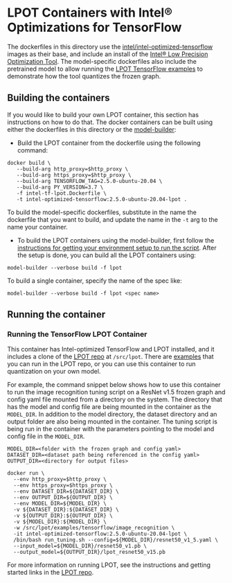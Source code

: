  # LPOT Containers with Intel® Optimizations for TensorFlow

The dockerfiles in this directory use the
[intel/intel-optimized-tensorflow](https://hub.docker.com/r/intel/intel-optimized-tensorflow)
images as their base, and include an install of the
[Intel® Low Precision Optimization Tool](https://github.com/intel/lpot).
The model-specific dockerfiles also include the pretrained model to allow running the
[LPOT TensorFlow examples](https://github.com/intel/lpot/tree/master/examples/tensorflow)
to demonstrate how the tool quantizes the frozen graph.

## Building the containers

If you would like to build your own LPOT container, this section has instructions
on how to do that. The docker containers can be built using either the dockerfiles
in this directory or the [model-builder](/tools/scripts/model-builder):

* Build the LPOT container from the dockerfile using the following command:
 ```
 docker build \
    --build-arg http_proxy=$http_proxy \
    --build-arg https_proxy=$http_proxy \
    --build-arg TENSORFLOW_TAG=2.5.0-ubuntu-20.04 \
    --build-arg PY_VERSION=3.7 \
    -f intel-tf-lpot.Dockerfile \
    -t intel-optimized-tensorflow:2.5.0-ubuntu-20.04-lpot .
 ```
 To build the model-specific dockerfiles, substitute in the name the dockerfile
 that you want to build, and update the name in the `-t` arg to the name your container.

* To build the LPOT containers using the model-builder, first follow the
 [instructions for getting your environment setup to run the script](https://github.com/IntelAI/models/tree/master/tools#model-builder-setup).
 After the setup is done, you can build all the LPOT containers using:
 ```
 model-builder --verbose build -f lpot
 ```
 To build a single container, specify the name of the spec like:
 ```
 model-builder --verbose build -f lpot <spec name>
 ```

## Running the container

### Running the TensorFlow LPOT Container

This container has Intel-optimized TensorFlow and LPOT installed, and it
includes a clone of the [LPOT repo](https://github.com/intel/lpot/) at `/src/lpot`.
There are [examples](https://github.com/intel/lpot/tree/master/examples/tensorflow)
that you can run in the LPOT repo, or you can use this container to run
quantization on your own model.

For example, the command snippet below shows how to use this container to run the
image recognition tuning script on a ResNet v1.5 frozen graph and config yaml file
mounted from a directory on the system. The directory that has the model and config
file are being mounted in the container as the `MODEL_DIR`. In addition to the model
directory, the dataset directory and an output folder are also being mounted in the
container. The tuning script is being run in the container with the parameters
pointing to the model and config file in the `MODEL_DIR`.
```
MODEL_DIR=<folder with the frozen graph and config yaml>
DATASET_DIR=<dataset path being referenced in the config yaml>
OUTPUT_DIR=<directory for output files>

docker run \
  --env http_proxy=$http_proxy \
  --env https_proxy=$https_proxy \
  --env DATASET_DIR=${DATASET_DIR} \
  --env OUTPUT_DIR=${OUTPUT_DIR} \
  --env MODEL_DIR=${MODEL_DIR} \
  -v ${DATASET_DIR}:${DATASET_DIR} \
  -v ${OUTPUT_DIR}:${OUTPUT_DIR} \
  -v ${MODEL_DIR}:${MODEL_DIR} \
  -w /src/lpot/examples/tensorflow/image_recognition \
  -it intel-optimized-tensorflow:2.5.0-ubuntu-20.04-lpot \
  /bin/bash run_tuning.sh --config=${MODEL_DIR}/resnet50_v1_5.yaml \
  --input_model=${MODEL_DIR}/resnet50_v1.pb \
  --output_model=${OUTPUT_DIR}/lpot_resnet50_v15.pb
```

For more information on running LPOT, see the instructions and getting
started links in the [LPOT repo](https://github.com/intel/lpot#getting-started).
